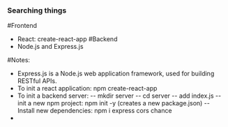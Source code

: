 ### Searching things

#Frontend
- React: create-react-app 
#Backend
- Node.js and Express.js

#Notes:
- Express.js is a Node.js web application framework, used for building RESTful APIs.
- To init a react application: npm create-react-app
- To init a backend server: 
    -- mkdir server
    -- cd server
    -- add index.js
    -- init a new npm project: npm init -y (creates a new package.json)
    -- Install new dependencies: npm i express cors chance
- 

